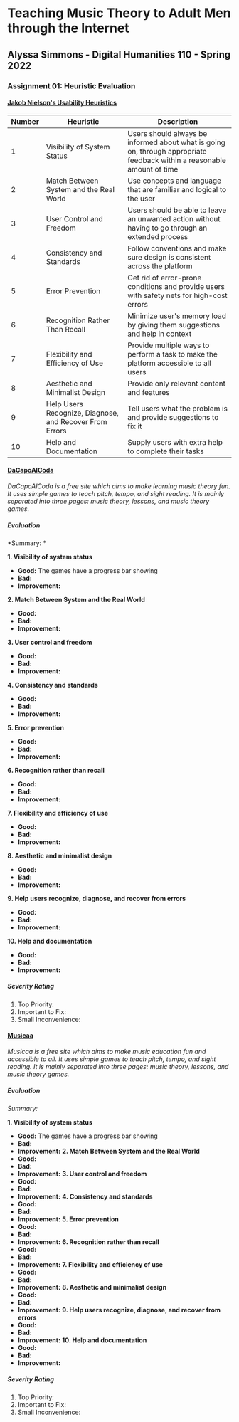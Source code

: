 # Teaching Music Theory to Adult Men through the Internet
## Alyssa Simmons - Digital Humanities 110 - Spring 2022
### Assignment 01: Heuristic Evaluation

#### [Jakob Nielson's Usability Heuristics](https://www.nngroup.com/articles/ten-usability-heuristics/#poster)

| Number | Heuristic | Description |
|---|---|---|
| 1 | Visibility of System Status | Users should always be informed about what is going on, through appropriate feedback within a reasonable amount of time |
| 2 | Match Between System and the Real World | Use concepts and language that are familiar and logical to the user |
| 3 | User Control and Freedom | Users should be able to leave an unwanted action without having to go through an extended process |
| 4 | Consistency and Standards | Follow conventions and make sure design is consistent across the platform |
| 5 | Error Prevention | Get rid of error-prone conditions and provide users with safety nets for high-cost errors |
| 6 | Recognition Rather Than Recall | Minimize user's memory load by giving them suggestions and help in context |
| 7 | Flexibility and Efficiency of Use | Provide multiple ways to perform a task to make the platform accessible to all users |
| 8 | Aesthetic and Minimalist Design | Provide only relevant content and features |
| 9 | Help Users Recognize, Diagnose, and Recover From Errors | Tell users what the problem is and provide suggestions to fix it |
| 10 | Help and Documentation | Supply users with extra help to complete their tasks |

#### [DaCapoAlCoda](https://www.dacapoalcoda.com/)
*DaCapoAlCoda is a free site which aims to make learning music theory fun. 
It uses simple games to teach pitch, tempo, and sight reading.
It is mainly separated into three pages: music theory, lessons, and music theory games.* 

<!-- add image of website -->
<!-- ![CCLE Mobile Screenshot](CCLE-Mobile.png) -->

##### Evaluation
*Summary: *

**1. Visibility of system status** 
  * **Good:** The games have a progress bar showing 
  * **Bad:**
  * **Improvement:** 

**2. Match Between System and the Real World** 
  * **Good:** 
  * **Bad:**
  * **Improvement:** 

**3. User control and freedom** 
  * **Good:** 
  * **Bad:**
  * **Improvement:** 

**4. Consistency and standards** 
  * **Good:** 
  * **Bad:**
  * **Improvement:** 

**5. Error prevention** 
  * **Good:** 
  * **Bad:**
  * **Improvement:** 

**6. Recognition rather than recall** 
  * **Good:** 
  * **Bad:**
  * **Improvement:** 

**7. Flexibility and efficiency of use**  
  * **Good:** 
  * **Bad:**
  * **Improvement:** 

**8. Aesthetic and minimalist design**  
  * **Good:** 
  * **Bad:**
  * **Improvement:** 

**9. Help users recognize, diagnose, and recover from errors** 
  * **Good:**
  * **Bad:**
  * **Improvement:** 

**10. Help and documentation** 
  * **Good:**
  * **Bad:**
  * **Improvement:** 

##### Severity Rating 
1. Top Priority: 
2. Important to Fix: 
3. Small Inconvenience: 


#### [Musicaa](https://www.musicca.com/)
*Musicaa is a free site which aims to make music education fun and accessible to all. 
It uses simple games to teach pitch, tempo, and sight reading.
It is mainly separated into three pages: music theory, lessons, and music theory games.*

<!-- add image of website -->
<!-- ![CCLE Mobile Screenshot](CCLE-Mobile.png) -->

##### Evaluation 
*Summary:*

**1. Visibility of system status** 
  * **Good:** The games have a progress bar showing 
  * **Bad:**
  * **Improvement:** 
**2. Match Between System and the Real World** 
  * **Good:** 
  * **Bad:**
  * **Improvement:** 
**3. User control and freedom** 
  * **Good:** 
  * **Bad:**
  * **Improvement:** 
**4. Consistency and standards** 
  * **Good:** 
  * **Bad:**
  * **Improvement:** 
**5. Error prevention** 
  * **Good:** 
  * **Bad:**
  * **Improvement:** 
**6. Recognition rather than recall** 
  * **Good:** 
  * **Bad:**
  * **Improvement:** 
**7. Flexibility and efficiency of use**  
  * **Good:** 
  * **Bad:**
  * **Improvement:** 
**8. Aesthetic and minimalist design**  
  * **Good:** 
  * **Bad:**
  * **Improvement:** 
**9. Help users recognize, diagnose, and recover from errors** 
  * **Good:**
  * **Bad:**
  * **Improvement:** 
**10. Help and documentation** 
  * **Good:**
  * **Bad:**
  * **Improvement:** 

##### Severity Rating 
1. Top Priority: 
2. Important to Fix: 
3. Small Inconvenience:
